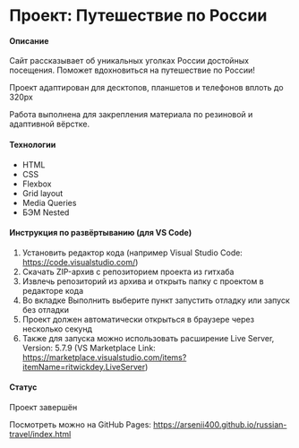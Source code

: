 # Проект: Путешествие по России

#### Описание
Сайт рассказывает об уникальных уголках России достойных посещения. Поможет вдохновиться на путешествие по России! 

Проект адаптирован для десктопов, планшетов и телефонов вплоть до 320px

Работа выполнена для закрепления материала по резиновой и адаптивной вёрстке.

#### Технологии
* HTML 
* CSS
* Flexbox
* Grid layout
* Media Queries
* БЭМ Nested

#### Инструкция по развёртыванию (для VS Code)
1. Установить редактор кода (например Visual Studio Code: https://code.visualstudio.com/)
2. Скачать ZIP-архив с репозиторием проекта из гитхаба
3. Извлечь репозиторий из архива и открыть папку с проектом в редакторе кода
4. Во вкладке Выполнить выберите пункт запустить отладку или запуск без отладки
5. Проект должен автоматически открыться в браузере через несколько секунд
6. Также для запуска можно использовать расширение Live Server, Version: 5.7.9 (VS Marketplace Link: https://marketplace.visualstudio.com/items?itemName=ritwickdey.LiveServer)

#### Статус 
Проект завершён

Посмотреть можно на GitHub Pages: https://arsenii400.github.io/russian-travel/index.html
